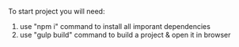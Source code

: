 To start project you will need:

1) use "npm i" command to install all imporant dependencies
2) use "gulp build" command to build a project & open it in browser  